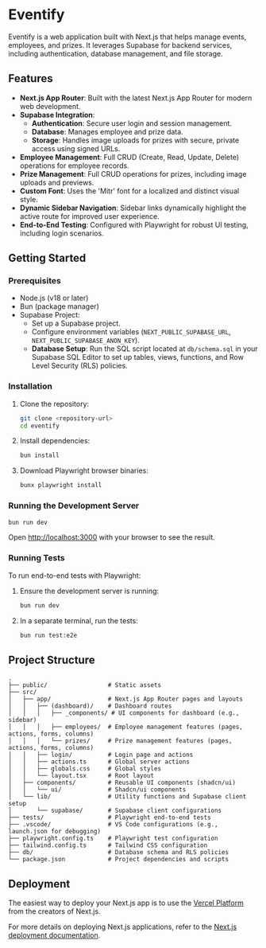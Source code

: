 # Eventify

Eventify is a web application built with Next.js that helps manage events, employees, and prizes. It leverages Supabase for backend services, including authentication, database management, and file storage.

## Features

*   **Next.js App Router**: Built with the latest Next.js App Router for modern web development.
*   **Supabase Integration**:
    *   **Authentication**: Secure user login and session management.
    *   **Database**: Manages employee and prize data.
    *   **Storage**: Handles image uploads for prizes with secure, private access using signed URLs.
*   **Employee Management**: Full CRUD (Create, Read, Update, Delete) operations for employee records.
*   **Prize Management**: Full CRUD operations for prizes, including image uploads and previews.
*   **Custom Font**: Uses the 'Mitr' font for a localized and distinct visual style.
*   **Dynamic Sidebar Navigation**: Sidebar links dynamically highlight the active route for improved user experience.
*   **End-to-End Testing**: Configured with Playwright for robust UI testing, including login scenarios.

## Getting Started

### Prerequisites

*   Node.js (v18 or later)
*   Bun (package manager)
*   Supabase Project:
    *   Set up a Supabase project.
    *   Configure environment variables (`NEXT_PUBLIC_SUPABASE_URL`, `NEXT_PUBLIC_SUPABASE_ANON_KEY`).
    *   **Database Setup**: Run the SQL script located at `db/schema.sql` in your Supabase SQL Editor to set up tables, views, functions, and Row Level Security (RLS) policies.

### Installation

1.  Clone the repository:
    ```bash
    git clone <repository-url>
    cd eventify
    ```
2.  Install dependencies:
    ```bash
    bun install
    ```
3.  Download Playwright browser binaries:
    ```bash
    bunx playwright install
    ```

### Running the Development Server

```bash
bun run dev
```

Open [http://localhost:3000](http://localhost:3000) with your browser to see the result.

### Running Tests

To run end-to-end tests with Playwright:

1.  Ensure the development server is running:
    ```bash
    bun run dev
    ```
2.  In a separate terminal, run the tests:
    ```bash
    bun run test:e2e
    ```

## Project Structure

```
.
├── public/                 # Static assets
├── src/
│   ├── app/                # Next.js App Router pages and layouts
│   │   ├── (dashboard)/    # Dashboard routes
│   │   │   ├── _components/ # UI components for dashboard (e.g., sidebar)
│   │   │   ├── employees/  # Employee management features (pages, actions, forms, columns)
│   │   │   └── prizes/     # Prize management features (pages, actions, forms, columns)
│   │   ├── login/          # Login page and actions
│   │   ├── actions.ts      # Global server actions
│   │   ├── globals.css     # Global styles
│   │   └── layout.tsx      # Root layout
│   ├── components/         # Reusable UI components (shadcn/ui)
│   │   └── ui/             # Shadcn/ui components
│   └── lib/                # Utility functions and Supabase client setup
│       └── supabase/       # Supabase client configurations
├── tests/                  # Playwright end-to-end tests
├── .vscode/                # VS Code configurations (e.g., launch.json for debugging)
├── playwright.config.ts    # Playwright test configuration
├── tailwind.config.ts      # Tailwind CSS configuration
├── db/                     # Database schema and RLS policies
└── package.json            # Project dependencies and scripts
```

## Deployment

The easiest way to deploy your Next.js app is to use the [Vercel Platform](https://vercel.com/new?utm_medium=default-template&filter=next.js&utm_source=create-next-app&utm_campaign=create-next-app-readme) from the creators of Next.js.

For more details on deploying Next.js applications, refer to the [Next.js deployment documentation](https://nextjs.org/docs/app/building-your-application/deploying).